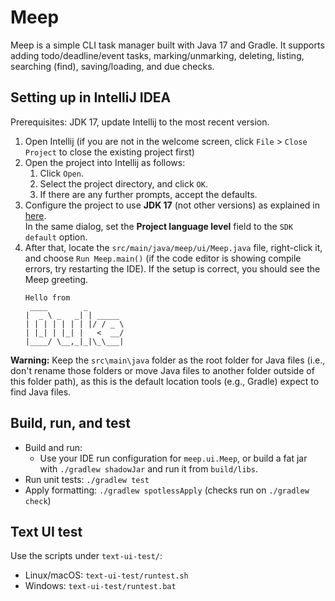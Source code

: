 # Meep

Meep is a simple CLI task manager built with Java 17 and Gradle. It supports adding todo/deadline/event tasks, marking/unmarking, deleting, listing, searching (find), saving/loading, and due checks.

## Setting up in IntelliJ IDEA

Prerequisites: JDK 17, update Intellij to the most recent version.

1. Open Intellij (if you are not in the welcome screen, click `File` > `Close Project` to close the existing project first)
1. Open the project into Intellij as follows:
   1. Click `Open`.
   1. Select the project directory, and click `OK`.
   1. If there are any further prompts, accept the defaults.
1. Configure the project to use **JDK 17** (not other versions) as explained in [here](https://www.jetbrains.com/help/idea/sdk.html#set-up-jdk).<br>
   In the same dialog, set the **Project language level** field to the `SDK default` option.
1. After that, locate the `src/main/java/meep/ui/Meep.java` file, right-click it, and choose `Run Meep.main()` (if the code editor is showing compile errors, try restarting the IDE). If the setup is correct, you should see the Meep greeting.
   ```
   Hello from
    ____        _        
   |  _ \ _   _| | _____ 
   | | | | | | | |/ / _ \
   | |_| | |_| |   <  __/
   |____/ \__,_|_|\_\___|
   ```

**Warning:** Keep the `src\main\java` folder as the root folder for Java files (i.e., don't rename those folders or move Java files to another folder outside of this folder path), as this is the default location tools (e.g., Gradle) expect to find Java files.

## Build, run, and test

- Build and run:
   - Use your IDE run configuration for `meep.ui.Meep`, or build a fat jar with `./gradlew shadowJar` and run it from `build/libs`.
- Run unit tests: `./gradlew test`
- Apply formatting: `./gradlew spotlessApply` (checks run on `./gradlew check`)

## Text UI test

Use the scripts under `text-ui-test/`:
- Linux/macOS: `text-ui-test/runtest.sh`
- Windows: `text-ui-test/runtest.bat`
